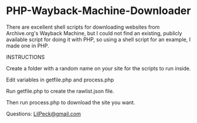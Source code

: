 # PHP-Wayback-Machine-Downloader
There are excellent shell scripts for downloading websites from Archive.org's Wayback Machine, but I could not find an existing, publicly available script for doing it with PHP, so using a shell script for an example, I made one in PHP.

  INSTRUCTIONS
  
  Create a folder with a random name on your site for the scripts to run inside.
  
  Edit variables in getfile.php and process.php
  
  Run getfile.php to create the rawlist.json file.
 
  Then run process.php to download the site you want.
 
  Questions: LilPeck@gmail.com
